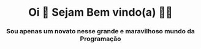 <h1 align="center">Oi 👋 Sejam Bem vindo(a) 👨‍💻</h1>
<h3 align="center">Sou apenas um novato nesse grande e maravilhoso mundo da Programação</h3>
